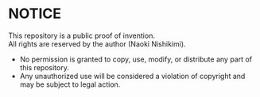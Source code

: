 # NOTICE

This repository is a public proof of invention.  
All rights are reserved by the author (Naoki Nishikimi).  

- No permission is granted to copy, use, modify, or distribute any part of this repository.  
- Any unauthorized use will be considered a violation of copyright and may be subject to legal action.  
